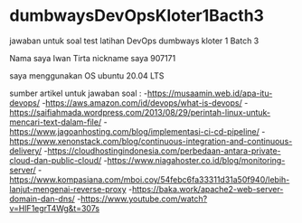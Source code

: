 # dumbwaysDevOpsKloter1Bacth3
jawaban untuk soal test latihan DevOps dumbways kloter 1 Batch 3 

Nama saya Iwan Tirta
nickname saya 907171

saya menggunakan OS ubuntu 20.04 LTS

sumber artikel untuk jawaban soal :
-https://musaamin.web.id/apa-itu-devops/
-https://aws.amazon.com/id/devops/what-is-devops/
-https://saifiahmada.wordpress.com/2013/08/29/perintah-linux-untuk-mencari-text-dalam-file/
-https://www.jagoanhosting.com/blog/implementasi-ci-cd-pipeline/
-https://www.xenonstack.com/blog/continuous-integration-and-continuous-delivery/
-https://cloudhostingindonesia.com/perbedaan-antara-private-cloud-dan-public-cloud/
-https://www.niagahoster.co.id/blog/monitoring-server/
-https://www.kompasiana.com/mboi.coy/54febc6fa33311d31a50f940/lebih-lanjut-mengenai-reverse-proxy
-https://baka.work/apache2-web-server-domain-dan-dns/
-https://www.youtube.com/watch?v=HlF1egrT4Wg&t=307s
